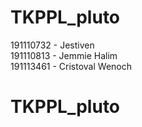 # TKPPL_pluto

191110732 - Jestiven </br>
191110813 - Jemmie Halim </br>
191113461 - Cristoval Wenoch </br>
# TKPPL_pluto
